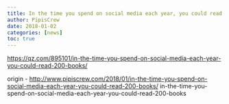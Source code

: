 ```yaml
---
title: In the time you spend on social media each year, you could read 200 books
author: PipisCrew
date: 2018-01-02
categories: [news]
toc: true
---
```


https://qz.com/895101/in-the-time-you-spend-on-social-media-each-year-you-could-read-200-books/

origin - http://www.pipiscrew.com/2018/01/in-the-time-you-spend-on-social-media-each-year-you-could-read-200-books/ in-the-time-you-spend-on-social-media-each-year-you-could-read-200-books